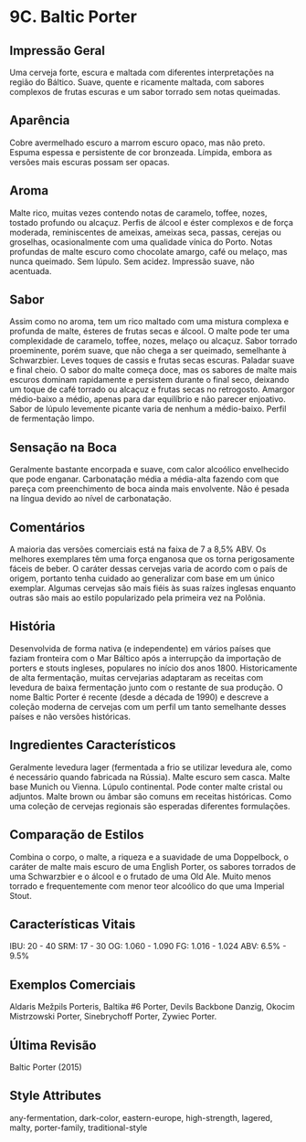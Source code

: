 # 9C. Baltic Porter

## Impressão Geral

Uma cerveja forte, escura e maltada com diferentes interpretações na região do Báltico. Suave, quente e ricamente maltada, com sabores complexos de frutas escuras e um sabor torrado sem notas queimadas.

## Aparência

Cobre avermelhado escuro a marrom escuro opaco, mas não preto. Espuma espessa e persistente de cor bronzeada. Límpida, embora as versões mais escuras possam ser opacas.

## Aroma

Malte rico, muitas vezes contendo notas de caramelo, toffee, nozes, tostado profundo ou alcaçuz. Perfis de álcool e éster complexos e de força moderada, reminiscentes de ameixas, ameixas seca, passas, cerejas ou groselhas, ocasionalmente com uma qualidade vínica do Porto. Notas profundas de malte escuro como chocolate amargo, café ou melaço, mas nunca queimado. Sem lúpulo. Sem acidez. Impressão suave, não acentuada.

## Sabor

Assim como no aroma, tem um rico maltado com uma mistura complexa e profunda de malte, ésteres de frutas secas e álcool. O malte pode ter uma complexidade de caramelo, toffee, nozes, melaço ou alcaçuz. Sabor torrado proeminente, porém suave, que não chega a ser queimado, semelhante à Schwarzbier. Leves toques de cassis e frutas secas escuras. Paladar suave e final cheio. O sabor do malte começa doce, mas os sabores de malte mais escuros dominam rapidamente e persistem durante o final seco, deixando um toque de café torrado ou alcaçuz e frutas secas no retrogosto. Amargor médio-baixo a médio, apenas para dar equilíbrio e não parecer enjoativo. Sabor de lúpulo levemente picante varia de nenhum a médio-baixo. Perfil de fermentação limpo.

## Sensação na Boca

Geralmente bastante encorpada e suave, com calor alcoólico envelhecido que pode enganar. Carbonatação média a média-alta fazendo com que pareça com preenchimento de boca ainda mais envolvente. Não é pesada na língua devido ao nível de carbonatação.

## Comentários

A maioria das versões comerciais está na faixa de 7 a 8,5% ABV. Os melhores exemplares têm uma força enganosa que os torna perigosamente fáceis de beber. O caráter dessas cervejas varia de acordo com o país de origem, portanto tenha cuidado ao generalizar com base em um único exemplar. Algumas cervejas são mais fiéis às suas raízes inglesas enquanto outras são mais ao estilo popularizado pela primeira vez na Polônia.

## História

Desenvolvida de forma nativa (e independente) em vários países que faziam fronteira com o Mar Báltico após a interrupção da importação de porters e stouts ingleses, populares no início dos anos 1800. Historicamente de alta fermentação, muitas cervejarias adaptaram as receitas com levedura de baixa fermentação junto com o restante de sua produção. O nome Baltic Porter é recente (desde a década de 1990) e descreve a coleção moderna de cervejas com um perfil um tanto semelhante desses países e não versões históricas.

## Ingredientes Característicos

Geralmente levedura lager (fermentada a frio se utilizar levedura ale, como é necessário quando fabricada na Rússia). Malte escuro sem casca. Malte base Munich ou Vienna. Lúpulo continental. Pode conter malte cristal ou adjuntos. Malte brown ou âmbar são comuns em receitas históricas. Como uma coleção de cervejas regionais são esperadas diferentes formulações.

## Comparação de Estilos

Combina o corpo, o malte, a riqueza e a suavidade de uma Doppelbock, o caráter de malte mais escuro de uma English Porter, os sabores torrados de uma Schwarzbier e o álcool e o frutado de uma Old Ale. Muito menos torrado e frequentemente com menor teor alcoólico do que uma Imperial Stout.

## Características Vitais

IBU: 20 - 40
SRM: 17 - 30
OG: 1.060 - 1.090
FG: 1.016 - 1.024
ABV: 6.5% - 9.5%

## Exemplos Comerciais

Aldaris Mežpils Porteris, Baltika #6 Porter, Devils Backbone Danzig, Okocim Mistrzowski Porter, Sinebrychoff Porter, Zywiec Porter.

## Última Revisão

Baltic Porter (2015)

## Style Attributes

any-fermentation, dark-color, eastern-europe, high-strength, lagered, malty, porter-family, traditional-style

